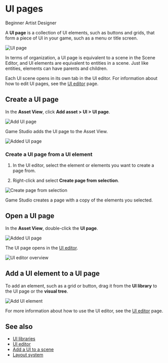 # UI pages

<span class="label label-doc-level">Beginner</span>
<span class="label label-doc-audience">Artist</span>
<span class="label label-doc-audience">Designer</span>

A **UI page** is a collection of UI elements, such as buttons and grids, that form a piece of UI in your game, such as a menu or title screen.

![UI page](media/ui-page.png)

In terms of organization, a UI page is equivalent to a scene in the Scene Editor, and UI elements are equivalent to entities in a scene. Just like entities, elements can have parents and children.

Each UI scene opens in its own tab in the UI editor. For information about how to edit UI pages, see the [UI editor](ui-editor.md) page.

## Create a UI page

In the **Asset View**, click **Add asset > UI > UI page**.

![Add UI page](media/add-ui-page.png)

Game Studio adds the UI page to the Asset View.

![Added UI page](media/added-ui-page.png)

### Create a UI page from a UI element

1. In the UI editor, select the element or elements you want to create a page from.

2. Right-click and select **Create page from selection**.

![Create page from selection](media/create-page-from-selection.png)

Game Studio creates a page with a copy of the elements you selected.

## Open a UI page

In the **Asset View**, double-click the **UI page**.

![Added UI page](media/added-ui-page.png)

The UI page opens in the [UI editor](ui-editor.md).

![UI editor overview](media/ui-editor.png)

## Add a UI element to a UI page

To add an element, such as a grid or button, drag it from the **UI library** to the UI page or the **visual tree**.

![Add UI element](media/add-ui-element.gif)

For more information about how to use the UI editor, see the [UI editor](ui-editor.md) page.

## See also

* [UI libraries](ui-libraries.md)
* [UI editor](ui-editor.md)
* [Add a UI to a scene](add-a-ui-to-a-scene.md)
* [Layout system](layout-system.md)